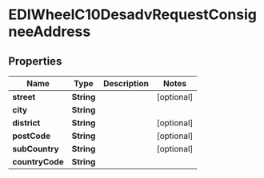 

# EDIWheelC10DesadvRequestConsigneeAddress


## Properties

| Name | Type | Description | Notes |
|------------ | ------------- | ------------- | -------------|
|**street** | **String** |  |  [optional] |
|**city** | **String** |  |  |
|**district** | **String** |  |  [optional] |
|**postCode** | **String** |  |  [optional] |
|**subCountry** | **String** |  |  [optional] |
|**countryCode** | **String** |  |  |



